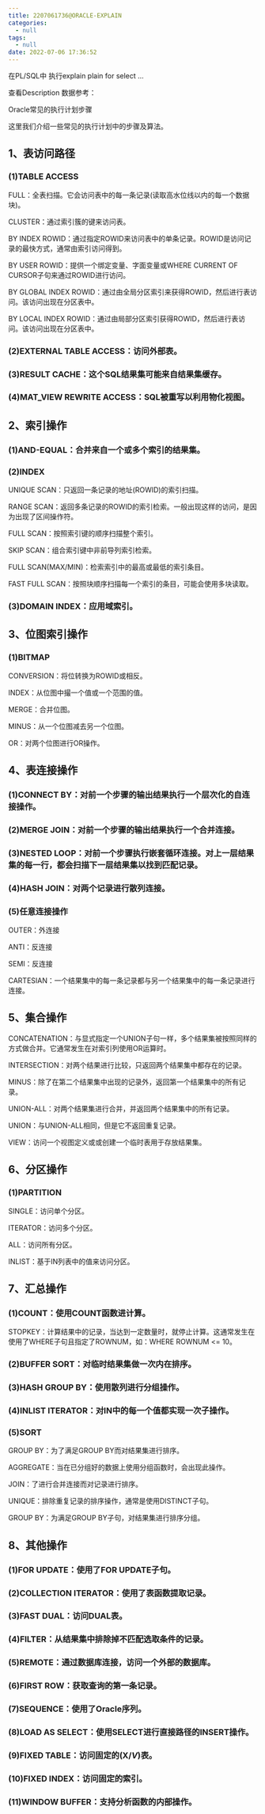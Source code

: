 ```yaml
---
title: 2207061736@ORACLE-EXPLAIN
categories:
  - null
tags:
  - null
date: 2022-07-06 17:36:52
---
```

在PL/SQL中 执行explain plain for  select ...

查看Description 数据参考：

Oracle常见的执行计划步骤

这里我们介绍一些常见的执行计划中的步骤及算法。

## 1、表访问路径

### (1)TABLE ACCESS

FULL：全表扫描。它会访问表中的每一条记录(读取高水位线以内的每一个数据块)。

CLUSTER：通过索引簇的键来访问表。

BY INDEX ROWID：通过指定ROWID来访问表中的单条记录。ROWID是访问记录的最快方式，通常由索引访问得到。

BY USER ROWID：提供一个绑定变量、字面变量或WHERE CURRENT OF CURSOR子句来通过ROWID进行访问。

BY GLOBAL INDEX ROWID：通过由全局分区索引来获得ROWID，然后进行表访问。该访问出现在分区表中。

BY LOCAL INDEX ROWID：通过由局部分区索引获得ROWID，然后进行表访问。该访问出现在分区表中。

### (2)EXTERNAL TABLE ACCESS：访问外部表。

### (3)RESULT CACHE：这个SQL结果集可能来自结果集缓存。

### (4)MAT_VIEW REWRITE ACCESS：SQL被重写以利用物化视图。

## 2、索引操作

### (1)AND-EQUAL：合并来自一个或多个索引的结果集。

### (2)INDEX

UNIQUE SCAN：只返回一条记录的地址(ROWID)的索引扫描。

RANGE SCAN：返回多条记录的ROWID的索引检索。一般出现这样的访问，是因为出现了区间操作符。

FULL SCAN：按照索引键的顺序扫描整个索引。

SKIP SCAN：组合索引键中非前导列索引检索。

FULL SCAN(MAX/MIN)：检索索引中的最高或最低的索引条目。

FAST FULL SCAN：按照块顺序扫描每一个索引的条目，可能会使用多块读取。

### (3)DOMAIN INDEX：应用域索引。

## 3、位图索引操作

### (1)BITMAP

CONVERSION：将位转换为ROWID或相反。

INDEX：从位图中撮一个值或一个范围的值。

MERGE：合并位图。

MINUS：从一个位图减去另一个位图。

OR：对两个位图进行OR操作。

## 4、表连接操作

### (1)CONNECT BY：对前一个步骤的输出结果执行一个层次化的自连接操作。

### (2)MERGE JOIN：对前一个步骤的输出结果执行一个合并连接。

### (3)NESTED LOOP：对前一个步骤执行嵌套循环连接。对上一层结果集的每一行，都会扫描下一层结果集以找到匹配记录。

### (4)HASH JOIN：对两个记录进行散列连接。

### (5)任意连接操作

OUTER：外连接

ANTI：反连接

SEMI：反连接

CARTESIAN：一个结果集中的每一条记录都与另一个结果集中的每一条记录进行连接。

## 5、集合操作

CONCATENATION：与显式指定一个UNION子句一样，多个结果集被按照同样的方式做合并。它通常发生在对索引列使用OR运算时。

INTERSECTION：对两个结果进行比较，只返回两个结果集中都存在的记录。

MINUS：除了在第二个结果集中出现的记录外，返回第一个结果集中的所有记录。

UNION-ALL：对两个结果集进行合并，并返回两个结果集中的所有记录。

UNION：与UNION-ALL相同，但是它不返回重复记录。

VIEW：访问一个视图定义或或创建一个临时表用于存放结果集。

## 6、分区操作

### (1)PARTITION

SINGLE：访问单个分区。

ITERATOR：访问多个分区。

ALL：访问所有分区。

INLIST：基于IN列表中的值来访问分区。

## 7、汇总操作

### (1)COUNT：使用COUNT函数进计算。

STOPKEY：计算结果中的记录，当达到一定数量时，就停止计算。这通常发生在使用了WHERE子句且指定了ROWNUM，如：WHERE ROWNUM <= 10。

### (2)BUFFER SORT：对临时结果集做一次内在排序。

### (3)HASH GROUP BY：使用散列进行分组操作。

### (4)INLIST ITERATOR：对IN中的每一个值都实现一次子操作。

### (5)SORT

GROUP BY：为了满足GROUP BY而对结果集进行排序。

AGGREGATE：当在已分组好的数据上使用分组函数时，会出现此操作。

JOIN：了进行合并连接而对记录进行排序。

UNIQUE：排除重复记录的排序操作，通常是使用DISTINCT子句。

GROUP BY：为满足GROUP BY子句，对结果集进行排序分组。

## 8、其他操作

### (1)FOR UPDATE：使用了FOR UPDATE子句。

### (2)COLLECTION ITERATOR：使用了表函数提取记录。

### (3)FAST DUAL：访问DUAL表。

### (4)FILTER：从结果集中排除掉不匹配选取条件的记录。

### (5)REMOTE：通过数据库连接，访问一个外部的数据库。

### (6)FIRST ROW：获取查询的第一条记录。

### (7)SEQUENCE：使用了Oracle序列。

### (8)LOAD AS SELECT：使用SELECT进行直接路径的INSERT操作。

### (9)FIXED TABLE：访问固定的(X$/V$)表。

### (10)FIXED INDEX：访问固定的索引。

### (11)WINDOW BUFFER：支持分析函数的内部操作。